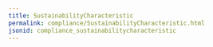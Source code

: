 ```yaml
---
title: SustainabilityCharacteristic
permalink: compliance/SustainabilityCharacteristic.html
jsonid: compliance_sustainabilitycharacteristic
---
```

